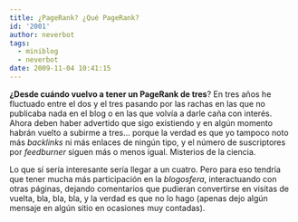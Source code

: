 ```yaml
---
title: ¿PageRank? ¿Qué PageRank?
id: '2001'
author: neverbot
tags:
  - miniblog
  - neverbot
date: 2009-11-04 10:41:15
---
```


**¿Desde cuándo vuelvo a tener un PageRank de tres**? En tres años he fluctuado entre el dos y el tres pasando por las rachas en las que no publicaba nada en el blog o en las que volvía a darle caña con interés. Ahora deben haber advertido que sigo existiendo y en algún momento habrán vuelto a subirme a tres... porque la verdad es que yo tampoco noto más _backlinks_ ni más enlaces de ningún tipo, y el número de suscriptores por _feedburner_ siguen más o menos igual. Misterios de la ciencia.

Lo que sí sería interesante sería llegar a un cuatro. Pero para eso tendría que tener mucha más participación en la _blogosfera_, interactuando con otras páginas, dejando comentarios que pudieran convertirse en visitas de vuelta, bla, bla, bla, y la verdad es que no lo hago (apenas dejo algún mensaje en algún sitio en ocasiones muy contadas).
